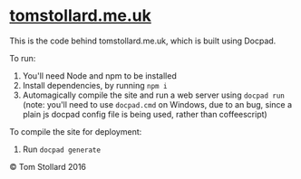 # [tomstollard.me.uk](https://tomstollard.me.uk)

This is the code behind tomstollard.me.uk, which is built using Docpad.

To run:
1. You'll need Node and npm to be installed
2. Install dependencies, by running `npm i`
3. Automagically compile the site and run a web server using `docpad run`  
   (note: you'll need to use `docpad.cmd` on Windows, due to an bug, since a plain js docpad config file is being used, rather than coffeescript)

To compile the site for deployment:
1. Run `docpad generate`

&copy; Tom Stollard 2016
